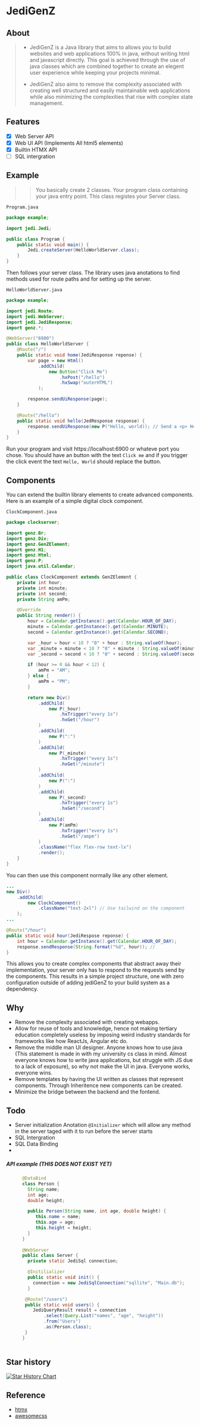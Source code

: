 # JediGenZ

## About
> - JediGenZ is a Java library that aims to allows you to build websites and web applications 100% in java, without writing html and javascript directly. This goal is achieved through the use of java classes which are combined together to create an elegent user experience while keeping your projects minimal.
> 
> - JediGenZ also aims to remove the complexity associated with creating well structured and easily maintainable web applications while also minimizing the complexities that rise with complex state management.

## Features
- [X] Web Server API
- [X] Web UI API (Implements All html5 elements)
- [X] Builtin HTMX API
- [ ] SQL intergration

## Example
>> You basically create 2 classes. Your program class containing your java entry point. This class registes your Server class.

`Program.java`
```java
package example;

import jedi.Jedi;

public class Program {
    public static void main() {
        Jedi.createServer(HelloWorldServer.class);
    }
}
```
Then follows your server class. The library uses java anotations to find methods used for route paths and for setting up the server.

`HelloWorldServer.java`
```java
package example;

import jedi.Route;
import jedi.WebServer;
import jedi.JediResponse;
import genz.*; 

@WebServer("6900")
public class HelloWorldServer {
    @Route("/")
    public static void home(JediResponse reponse) {
        var page = new Html()
            .addChild(
                new Button("Click Me")
                    .hxPost("/hello")
                    .hxSwap("outerHTML")
            );

        response.sendUiResponse(page);
    }

    @Route("/hello")
    public static void hello(JedResponse response) {
        response.sendUiResponse(new P("Hello, world)); // Send a <p> Hello, world </p>
    } 
}
```
Run your program and visit https://localhost:6900 or whateve port you chose. 
You should have an button with the text `Click me` and if you trigger the click event the text `Hello, World` should replace 
the button. 

## Components
You can extend the builtin library elements to create advanced components. Here is an example of a simple digital clock component. 

`ClockComponent.java`
```java
package clockserver;

import genz.Br;
import genz.Div;
import genz.GenZElement;
import genz.H1;
import genz.Html;
import genz.P;
import java.util.Calendar;

public class ClockComponent extends GenZElement {
	private int hour;
	private int minute;
	private int second;
	private String amPm;

	@Override
	public String render() {
		hour = Calendar.getInstance().get(Calendar.HOUR_OF_DAY);
		minute = Calendar.getInstance().get(Calendar.MINUTE);
		second = Calendar.getInstance().get(Calendar.SECOND);

		var _hour = hour < 10 ? "0" + hour : String.valueOf(hour);
		var _minute = minute < 10 ? "0" + minute : String.valueOf(minute);
		var _second = second < 10 ? "0" + second : String.valueOf(second);

		if (hour >= 0 && hour < 12) {
			amPm = "AM";
		} else {
			amPm = "PM";
		}

		return new Div()
			.addChild(
				new P(_hour)
					.hxTrigger("every 1s")
					.hxGet("/hour")
			)
			.addChild(
				new P(":")
			)
			.addChild(
				new P(_minute)
					.hxTrigger("every 1s")
					.hxGet("/minute")
			)
			.addChild(
				new P(":")
			)
			.addChild(
				new P(_second)
					.hxTrigger("every 1s")
					.hxGet("/second")
			)
			.addChild(
				new P(amPm)
					.hxTrigger("every 1s")
					.hxGet("/ampm")
			)
			.className("flex flex-row text-lx")
			.render();
	}
}
```
You can then use this component normally like any other element. 

```java
...
new Div()
    .addChild(
        new ClockComponent()
            .className("text-2xl") // Use tailwind on the component
    ); 
...

@Route("/hour")
public static void hour(JediRespose reponse) {
    int hour = Calendar.getInstance().get(Calendar.HOUR_OF_DAY);
    response.sendResponse(String.format("%d", hour)); // 
}

```
This allows you to create complex components that abstract away their implementation, your server only has to respond to the requests send by the components. 
This results in a simple project structure, one with zero configuration outside of adding jediGenZ to your build system as a dependency.  

## Why
- Remove the complexity associated with creating webapps.
- Allow for reuse of tools and knowledge, hence not making tertiary education completely useless by imposing weird industry standards for frameworks like how ReactJs, Angular etc do.
- Remove the middle man UI designer. Anyone knows how to use java (This statement is made in with my university cs class in mind. Almost everyone knows how to write java applications, but struggle with JS due to a lack of exposure), so why not make the UI in java. Everyone works, everyone wins.
- Remove templates by having the UI written as classes that represent components. Through Inheritence new components can be created.
- Minimize the bridge between the backend and the fontend.

## Todo
- Server initialization Anotation `@Initializer` which will allow any method in the server taged with it to run before the server starts
- SQL Intergration
- SQL Data Binding
- 
##### API example (THIS DOES NOT EXIST YET)
```java
      @DataBind
      class Person {
        String name;
        int age;
        double height;

        public Person(String name, int age, double height) {
           this.name = name;
           this.age = age;
           this.height = height;
        }
      }
  
      @WebServer
      public class Server {
        private static JediSql connection;

        @Initilializer
        public static void init() {
          connection = new JediSqlConnection("sqllite", "Main.db");
        }

       @Route("/users")
       public static void users() {
          JediQueryResult result = connection
              .select(Query.List("names", "age", "height"))
              .from("Users")
              .as(Person.class); 
       }
      }
      
  ```


## Star history
[![Star History Chart](https://api.star-history.com/svg?repos=hexaredecimal/JediGenZ&type=Date)](https://star-history.com/#hexaredecimal/JediGenZ&Date)

## Reference
- [htmx](https://htmx.org/)
- [awesomecss](https://github.com/troxler/awesome-css-frameworks?tab=readme-ov-file)

